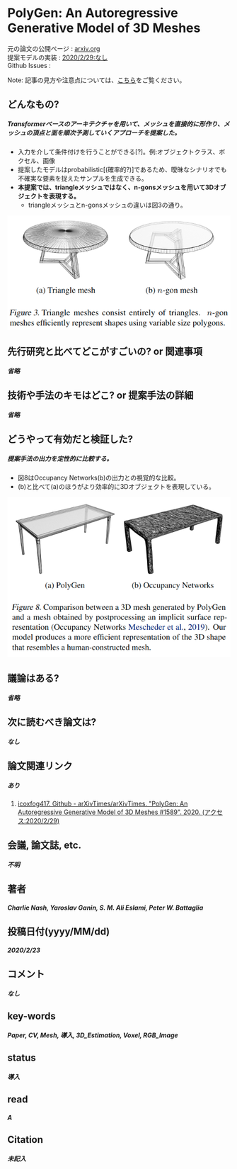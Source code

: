 # PolyGen: An Autoregressive Generative Model of 3D Meshes

元の論文の公開ページ : [arxiv.org](https://arxiv.org/abs/2002.10880)  
提案モデルの実装 : [2020/2/29:なし]()  
Github Issues : []()  

Note: 記事の見方や注意点については、[こちら](/)をご覧ください。

## どんなもの?
##### Transformerベースのアーキテクチャを用いて、メッシュを直接的に形作り、メッシュの頂点と面を順次予測していくアプローチを提案した。
- 入力を介して条件付けを行うことができる[?]。例:オブジェクトクラス、ボクセル、画像
- 提案したモデルはprobabilistic[(確率的?)]であるため、曖昧なシナリオでも不確実な要素を捉えたサンプルを生成できる。
- **本提案では、triangleメッシュではなく、n-gonsメッシュを用いて3Dオブジェクトを表現する。**
  - triangleメッシュとn-gonsメッシュの違いは図3の通り。

![fig3](img/PAAGMo3M/fig3.png)

## 先行研究と比べてどこがすごいの? or 関連事項
##### 省略

## 技術や手法のキモはどこ? or 提案手法の詳細
##### 省略

## どうやって有効だと検証した?
##### 提案手法の出力を定性的に比較する。
- 図8はOccupancy Networks(b)の出力との視覚的な比較。
- (b)と比べて(a)のほうがより効率的に3Dオブジェクトを表現している。

![fig8](img/PAAGMo3M/fig8.png)

## 議論はある?
##### 省略

## 次に読むべき論文は?
##### なし

## 論文関連リンク
##### あり
1. [icoxfog417. Github - arXivTimes/arXivTimes. "PolyGen: An Autoregressive Generative Model of 3D Meshes #1589". 2020. (アクセス:2020/2/29)](https://github.com/arXivTimes/arXivTimes/issues/1589)

## 会議, 論文誌, etc.
##### 不明

## 著者
##### Charlie Nash, Yaroslav Ganin, S. M. Ali Eslami, Peter W. Battaglia

## 投稿日付(yyyy/MM/dd)
##### 2020/2/23

## コメント
##### なし

## key-words
##### Paper, CV, Mesh, 導入, 3D_Estimation, Voxel, RGB_Image

## status
##### 導入

## read
##### A

## Citation
##### 未記入
